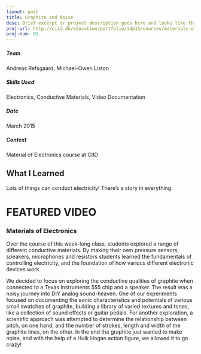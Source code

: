 ```yaml
---
layout: post
title: Graphite and Noise
desc: Brief excerpt or project description goes here and looks like this
proj-url: http://ciid.dk/education/portfolio/idp15/courses/materials-of-electronics/projects/graphite-and-noise/
proj-num: 01
---
```


##### Team
Andreas Refsgaard, Michael-Owen Liston

##### Skills Used
Electronics, Conductive Materials, Video Documentation

##### Date
March 2015

##### Context
Material of Electronics course at CIID

## What I Learned
Lots of things can conduct electricity! There’s a story in everything.

# FEATURED VIDEO

### Materials of Electronics

Over the course of this week-long class, students explored a range of different conductive materials. By making their own pressure sensors, speakers, microphones and resistors students learned the fundamentals of controlling electricity, and the foundation of how various different electronic devices work.

We decided to focus on exploring the conductive qualities of graphite when connected to a Texas Instruments 555 chip and a speaker. The result was a noisy journey into DIY analog sound-heaven. One of our experiments focused on documenting the sonic characteristics and potentials of various small swatches of graphite, building a library of varied textures and tones, like a collection of sound effects or guitar pedals. For another exploration, a scientific approach was attempted to determine the relationship between pitch, on one hand, and the number of strokes, length and width of the graphite lines, on the other. In the end the graphite just wanted to make noise, and with the help of a Hulk Hogan action figure, we allowed it to go crazy!
